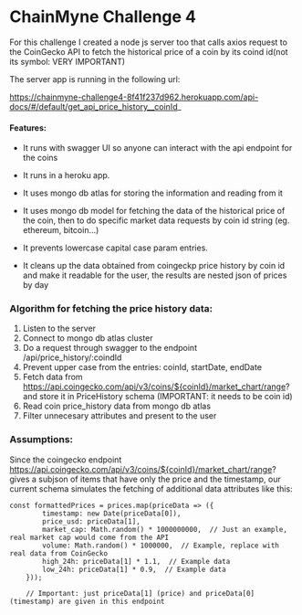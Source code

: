 # ChainMyne Challenge 4

For this challenge I created a node js server too that calls axios request to the CoinGecko API to fetch the historical price of a coin by its coind id(not its symbol: VERY IMPORTANT)

The server app is running in the following url:

https://chainmyne-challenge4-8f41f237d962.herokuapp.com/api-docs/#/default/get_api_price_history__coinId_


#### Features:

* It runs with swagger UI so anyone can interact with the api endpoint for the coins

* It runs in a heroku app. 

* It uses mongo db atlas for storing the information and reading from it

* It uses mongo db model for fetching the data of the historical price of the coin, then to do specific market data requests by coin id string (eg. ethereum, bitcoin...)

* It prevents lowercase capital case param entries.

* It cleans up the data obtained from coingeckp price history by coin id and make it readable for the user, the results are nested json of prices by day

### Algorithm for fetching the price history data:

1. Listen to the server
2. Connect to mongo db atlas cluster
3. Do a request through swagger to the endpoint /api/price_history/:coindId
5. Prevent upper case from the entries: coinId, startDate, endDate
4. Fetch data from https://api.coingecko.com/api/v3/coins/${coinId}/market_chart/range?  and store it in PriceHistory schema
(IMPORTANT: it needs to be coin id) 
6. Read coin price_history data from mongo db atlas
9. Filter unnecesary attributes and present to the user

### Assumptions:

Since the coingecko endpoint https://api.coingecko.com/api/v3/coins/${coinId}/market_chart/range? gives a subjson of items that have only the price and the timestamp, our current schema simulates the fetching of additional data attributes like this:

```
const formattedPrices = prices.map(priceData => ({
		timestamp: new Date(priceData[0]),
		price_usd: priceData[1],
		market_cap: Math.random() * 1000000000,  // Just an example, real market cap would come from the API
		volume: Math.random() * 1000000,  // Example, replace with real data from CoinGecko
		high_24h: priceData[1] * 1.1,  // Example data
		low_24h: priceData[1] * 0.9,  // Example data
	}));

    // Important: just priceData[1] (price) and priceData[0] (timestamp) are given in this endpoint	
```